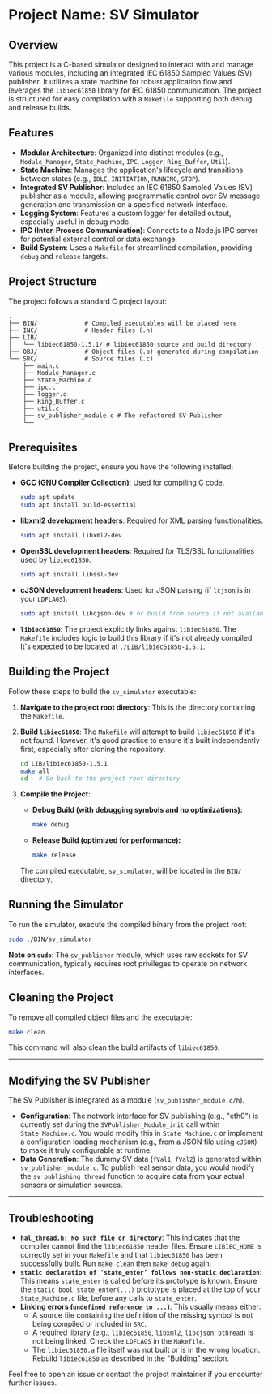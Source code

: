 # Project Name: SV Simulator

## Overview

This project is a C-based simulator designed to interact with and manage various modules, including an integrated IEC 61850 Sampled Values (SV) publisher. It utilizes a state machine for robust application flow and leverages the `libiec61850` library for IEC 61850 communication. The project is structured for easy compilation with a `Makefile` supporting both debug and release builds.

## Features

* **Modular Architecture**: Organized into distinct modules (e.g., `Module_Manager`, `State_Machine`, `IPC`, `Logger`, `Ring_Buffer`, `Util`).
* **State Machine**: Manages the application's lifecycle and transitions between states (e.g., `IDLE`, `INITIATION`, `RUNNING`, `STOP`).
* **Integrated SV Publisher**: Includes an IEC 61850 Sampled Values (SV) publisher as a module, allowing programmatic control over SV message generation and transmission on a specified network interface.
* **Logging System**: Features a custom logger for detailed output, especially useful in debug mode.
* **IPC (Inter-Process Communication)**: Connects to a Node.js IPC server for potential external control or data exchange.
* **Build System**: Uses a `Makefile` for streamlined compilation, providing `debug` and `release` targets.

## Project Structure

The project follows a standard C project layout:

```
.
├── BIN/             # Compiled executables will be placed here
├── INC/             # Header files (.h)
├── LIB/
│   └── libiec61850-1.5.1/ # libiec61850 source and build directory
├── OBJ/             # Object files (.o) generated during compilation
└── SRC/             # Source files (.c)
    ├── main.c
    ├── Module_Manager.c
    ├── State_Machine.c
    ├── ipc.c
    ├── logger.c
    ├── Ring_Buffer.c
    ├── util.c
    ├── sv_publisher_module.c # The refactored SV Publisher
    └── 
```

## Prerequisites

Before building the project, ensure you have the following installed:

* **GCC (GNU Compiler Collection)**: Used for compiling C code.
    ```bash
    sudo apt update
    sudo apt install build-essential
    ```
* **libxml2 development headers**: Required for XML parsing functionalities.
    ```bash
    sudo apt install libxml2-dev
    ```
* **OpenSSL development headers**: Required for TLS/SSL functionalities used by `libiec61850`.
    ```bash
    sudo apt install libssl-dev
    ```
* **cJSON development headers**: Used for JSON parsing (if `lcjson` is in your `LDFLAGS`).
    ```bash
    sudo apt install libcjson-dev # or build from source if not available in repos
    ```
* **`libiec61850`**: The project explicitly links against `libiec61850`. The `Makefile` includes logic to build this library if it's not already compiled. It's expected to be located at `./LIB/libiec61850-1.5.1`.

## Building the Project

Follow these steps to build the `sv_simulator` executable:

1.  **Navigate to the project root directory**: This is the directory containing the `Makefile`.

2.  **Build `libiec61850`**: The `Makefile` will attempt to build `libiec61850` if it's not found. However, it's good practice to ensure it's built independently first, especially after cloning the repository.
    ```bash
    cd LIB/libiec61850-1.5.1
    make all
    cd - # Go back to the project root directory
    ```

3.  **Compile the Project**:
    * **Debug Build (with debugging symbols and no optimizations):**
        ```bash
        make debug
        ```
    * **Release Build (optimized for performance):**
        ```bash
        make release
        ```
    The compiled executable, `sv_simulator`, will be located in the `BIN/` directory.

## Running the Simulator

To run the simulator, execute the compiled binary from the project root:

```bash
sudo ./BIN/sv_simulator
```
**Note on `sudo`**: The `sv_publisher` module, which uses raw sockets for SV communication, typically requires root privileges to operate on network interfaces.

## Cleaning the Project

To remove all compiled object files and the executable:

```bash
make clean
```
This command will also clean the build artifacts of `libiec61850`.

---

## Modifying the SV Publisher

The SV Publisher is integrated as a module (`sv_publisher_module.c/h`).

* **Configuration**: The network interface for SV publishing (e.g., "eth0") is currently set during the `SVPublisher_Module_init` call within `State_Machine.c`. You would modify this in `State_Machine.c` or implement a configuration loading mechanism (e.g., from a JSON file using `cJSON`) to make it truly configurable at runtime.
* **Data Generation**: The dummy SV data (`fVal1`, `fVal2`) is generated within `sv_publisher_module.c`. To publish real sensor data, you would modify the `sv_publishing_thread` function to acquire data from your actual sensors or simulation sources.

---

## Troubleshooting

* **`hal_thread.h: No such file or directory`**: This indicates that the compiler cannot find the `libiec61850` header files. Ensure `LIBIEC_HOME` is correctly set in your `Makefile` and that `libiec61850` has been successfully built. Run `make clean` then `make debug` again.
* **`static declaration of ‘state_enter’ follows non-static declaration`**: This means `state_enter` is called before its prototype is known. Ensure the `static bool state_enter(...)` prototype is placed at the top of your `State_Machine.c` file, before any calls to `state_enter`.
* **Linking errors (`undefined reference to ...`)**: This usually means either:
    * A source file containing the definition of the missing symbol is not being compiled or included in `SRC`.
    * A required library (e.g., `libiec61850`, `libxml2`, `libcjson`, `pthread`) is not being linked. Check the `LDFLAGS` in the `Makefile`.
    * The `libiec61850.a` file itself was not built or is in the wrong location. Rebuild `libiec61850` as described in the "Building" section.

Feel free to open an issue or contact the project maintainer if you encounter further issues.
